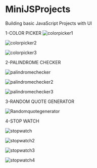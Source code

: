 # MiniJSProjects
Building basic JavaScript Projects with UI

1-COLOR PICKER
![colorpicker1](https://github.com/tugcekizildg/MiniJSProjects/assets/141547888/2f2f1bd9-f20a-4999-8770-2eaffa96dffe)


![colorpicker2](https://github.com/tugcekizildg/MiniJSProjects/assets/141547888/20aca08a-62ff-4bb9-ab23-d904a2384378)

![colorpicker3](https://github.com/tugcekizildg/MiniJSProjects/assets/141547888/17391872-548c-4375-9ead-24ef23a4147d)


2-PALINDROME CHECKER

![palindromechecker](https://github.com/tugcekizildg/MiniJSProjects/assets/141547888/cb3f4712-93e7-4237-a90f-6295139bcc9f)


![palindromechecker2](https://github.com/tugcekizildg/MiniJSProjects/assets/141547888/392dd40c-0afe-47ac-9462-53d2b0711613)

![palindromechecker3](https://github.com/tugcekizildg/MiniJSProjects/assets/141547888/b73c63d2-0f1f-49c2-8094-ed10b6c4a42b)


3-RANDOM QUOTE GENERATOR

![Randomquotegenerator](https://github.com/tugcekizildg/MiniJSProjects/assets/141547888/84828069-63f9-478a-86d2-daf42ac69d3f)

4-STOP WATCH

![stopwatch](https://github.com/tugcekizildg/MiniJSProjects/assets/141547888/fec37f9b-fb53-4d1e-af15-ce4add1321ae)

![stopwatch2](https://github.com/tugcekizildg/MiniJSProjects/assets/141547888/0706e5c2-6faa-48d3-b42d-ee0c1704e69b)

![stopwatch3](https://github.com/tugcekizildg/MiniJSProjects/assets/141547888/b6e56bb2-f34a-4160-adff-f6908476f58b)

![stopwatch4](https://github.com/tugcekizildg/MiniJSProjects/assets/141547888/f53e0da9-f25c-4f29-8e43-8c32fed91caf)

